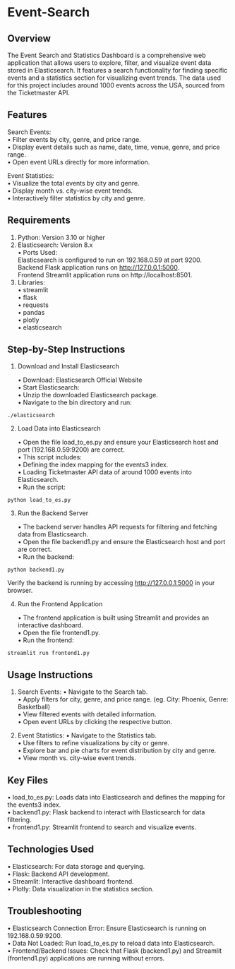 # Event-Search
## Overview

The Event Search and Statistics Dashboard is a comprehensive web application that allows users to explore, filter, and visualize event data stored in Elasticsearch. It features a search functionality for finding specific events and a statistics section for visualizing event trends. The data used for this project includes around 1000 events across the USA, sourced from the Ticketmaster API.

## Features

Search Events: <br/>
	• Filter events by city, genre, and price range. <br/>
	• Display event details such as name, date, time, venue, genre, and price range. <br/>
	• Open event URLs directly for more information. <br/>
 
Event Statistics: <br/>
	• Visualize the total events by city and genre. <br/>
	• Display month vs. city-wise event trends. <br/>
	• Interactively filter statistics by city and genre. <br/>

## Requirements

1.	Python: Version 3.10 or higher 
2.	Elasticsearch: Version 8.x <br/>
       • Ports Used: <br/>
   	Elasticsearch is configured to run on 192.168.0.59 at port 9200. <br/>
   	Backend Flask application runs on http://127.0.0.1:5000. <br/>
   	Frontend Streamlit application runs on http://localhost:8501. <br/>
4.	Libraries: <br/>
   	• streamlit <br/>
   	• flask <br/>
   	• requests <br/>
   	• pandas <br/>
   	• plotly <br/>
   	• elasticsearch <br/>

## Step-by-Step Instructions

1. Download and Install Elasticsearch <br/>

	•	Download: Elasticsearch Official Website <br/>
	•	Start Elasticsearch: <br/>
	•	Unzip the downloaded Elasticsearch package. <br/>
	•	Navigate to the bin directory and run: <br/>

```
./elasticsearch
```
2. Load Data into Elasticsearch

	•	Open the file load_to_es.py and ensure your Elasticsearch host and port (192.168.0.59:9200) are correct. <br/>
	•	This script includes: <br/>
	•	Defining the index mapping for the events3 index. <br/>
	•	Loading Ticketmaster API data of around 1000 events into Elasticsearch. <br/>
	•	Run the script: <br/>
```
python load_to_es.py
```

3. Run the Backend Server

	•	The backend server handles API requests for filtering and fetching data from Elasticsearch. <br/>
	•	Open the file backend1.py and ensure the Elasticsearch host and port are correct. <br/>
	•	Run the backend: <br/>
```
python backend1.py
```
Verify the backend is running by accessing http://127.0.0.1:5000 in your browser.

4. Run the Frontend Application

	•	The frontend application is built using Streamlit and provides an interactive dashboard. <br/>
	•	Open the file frontend1.py. <br/>
	•	Run the frontend: <br/>
```
streamlit run frontend1.py
```

## Usage Instructions

1.	Search Events:
	•	Navigate to the Search tab. <br/>
	•	Apply filters for city, genre, and price range. (eg. City: Phoenix, Genre: Basketball)<br/>
	•	View filtered events with detailed information. <br/>
	•	Open event URLs by clicking the respective button. <br/>

2.	Event Statistics:
	•	Navigate to the Statistics tab. <br/>
	•	Use filters to refine visualizations by city or genre. <br/>
	•	Explore bar and pie charts for event distribution by city and genre. <br/>
	•	View month vs. city-wise event trends. <br/>

## Key Files

• load_to_es.py: Loads data into Elasticsearch and defines the mapping for the events3 index. <br/>
• backend1.py: Flask backend to interact with Elasticsearch for data filtering. <br/>
• frontend1.py: Streamlit frontend to search and visualize events. <br/>

## Technologies Used

• Elasticsearch: For data storage and querying. <br/>
• Flask: Backend API development. <br/>
• Streamlit: Interactive dashboard frontend. <br/>
• Plotly: Data visualization in the statistics section. <br/>

## Troubleshooting

• Elasticsearch Connection Error: Ensure Elasticsearch is running on 192.168.0.59:9200. <br/>
• Data Not Loaded: Run load_to_es.py to reload data into Elasticsearch. <br/>
• Frontend/Backend Issues: Check that Flask (backend1.py) and Streamlit (frontend1.py) applications are running without errors. <br/>
